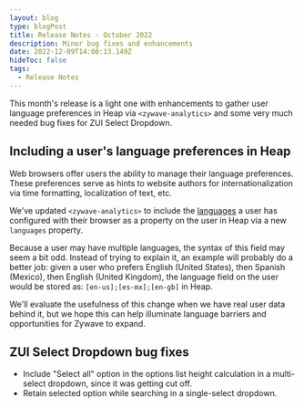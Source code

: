 ```yaml
---
layout: blog
type: blogPost
title: Release Notes - October 2022
description: Minor bug fixes and enhancements
date: 2022-12-09T14:00:13.149Z
hideToc: false
tags:
  - Release Notes
---
```

This month's release is a light one with enhancements to gather user language preferences in Heap via `<zywave-analytics>` and some very much needed bug fixes for ZUI Select Dropdown.

## Including a user's language preferences in Heap
Web browsers offer users the ability to manage their language preferences. These preferences serve as hints to website authors for internationalization via time formatting, localization of text, etc.

We've updated `<zywave-analytics>` to include the [languages](https://developer.mozilla.org/en-US/docs/Web/API/Navigator/languages) a user has configured with their browser as a property on the user in Heap via a new `languages` property.

Because a user may have multiple languages, the syntax of this field may seem a bit odd. Instead of trying to explain it, an example will probably do a better job: given a user who prefers English (United States), then Spanish (Mexico), then English (United Kingdom), the language field on the user would be stored as: `[en-us];[es-mx];[en-gb]` in Heap.

We'll evaluate the usefulness of this change when we have real user data behind it, but we hope this can help illuminate language barriers and opportunities for Zywave to expand.

<docs-spacer></docs-spacer>

## ZUI Select Dropdown bug fixes
 * Include "Select all" option in the options list height calculation in a multi-select dropdown, since it was getting cut off.
 * Retain selected option while searching in a single-select dropdown.

